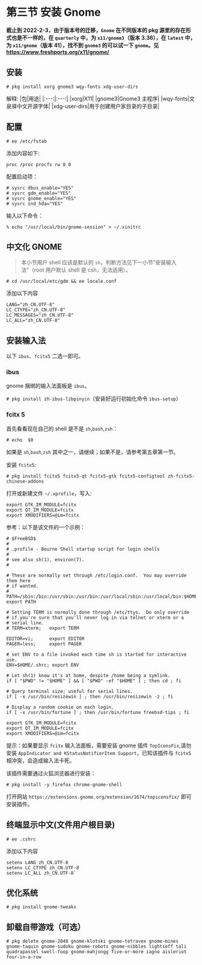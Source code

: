 # 第三节 安装 Gnome

**截止到 2022-2-3，由于版本号的迁移，`Gnome` 在不同版本的 pkg 源里的存在形式也是不一样的，在 `quarterly` 中，为 `x11/gnome3`（版本 3.36），在 `latest` 中，为 `x11/gnome`（版本 41），找不到 `gnome3` 的可以试一下 `gnome`。见 <https://www.freshports.org/x11/gnome/>**

## 安装

```
# pkg install xorg gnome3 wqy-fonts xdg-user-dirs
```

解释:
|包|用途|
|:---:|:---:|
|xorg|X11|
|gnome3|Gnome3 主程序|
|wqy-fonts|文泉驿中文开源字体|
|xdg-user-dirs|用于创建用户家目录的子目录|


## 配置

`# ee /etc/fstab` 

添加内容如下: 

```
proc /proc procfs rw 0 0
```

配置启动项：

```
# sysrc dbus_enable="YES"
# sysrc gdm_enable="YES"
# sysrc gnome_enable="YES"
# sysrc snd_hda="YES"
```

输入以下命令：

```
% echo "/usr/local/bin/gnome-session" > ~/.xinitrc
```

## 中文化 GNOME

> 本小节用户 shell 应该是默认的 `sh`，判断方法见下一小节“安装输入法”（root 用户默认 shell 是 csh，无法适用）。

`# cd /usr/local/etc/gdm && ee locale.conf`

添加以下内容

```
LANG="zh_CN.UTF-8"
LC_CTYPE="zh_CN.UTF-8"
LC_MESSAGES="zh_CN.UTF-8"
LC_ALL="zh_CN.UTF-8"
```

## 安装输入法

以下 `ibus`、`fcitx5` 二选一即可。

### ibus

gnome 捆绑的输入法面板是 `ibus`。

`# pkg install zh-ibus-libpinyin`（安装好运行初始化命令 `ibus-setup`）

### fcitx 5

首先看看现在自己的 shell 是不是 `sh`,`bash`,`zsh`：

`# echo  $0`

如果是 `sh`,`bash`,`zsh` 其中之一，请继续；如果不是，请参考第五章第一节。

安装 `fcitx5`:

```
# pkg install fcitx5 fcitx5-qt fcitx5-gtk fcitx5-configtool zh-fcitx5-chinese-addons
```

打开或新建文件 `~/.xprofile`，写入:

```
export GTK_IM_MODULE=fcitx
export QT_IM_MODULE=fcitx
export XMODIFIERS=@im=fcitx
```

参考：以下是该文件的一个示例：

```
# $FreeBSD$
#
# .profile - Bourne Shell startup script for login shells
#
# see also sh(1), environ(7).
#

# These are normally set through /etc/login.conf.  You may override them here
# if wanted.
# PATH=/sbin:/bin:/usr/sbin:/usr/bin:/usr/local/sbin:/usr/local/bin:$HOME/bin; export PATH

# Setting TERM is normally done through /etc/ttys.  Do only override
# if you're sure that you'll never log in via telnet or xterm or a
# serial line.
# TERM=xterm; 	export TERM

EDITOR=vi;   	export EDITOR
PAGER=less;  	export PAGER

# set ENV to a file invoked each time sh is started for interactive use.
ENV=$HOME/.shrc; export ENV

# Let sh(1) know it's at home, despite /home being a symlink.
if [ "$PWD" != "$HOME" ] && [ "$PWD" -ef "$HOME" ] ; then cd ; fi

# Query terminal size; useful for serial lines.
if [ -x /usr/bin/resizewin ] ; then /usr/bin/resizewin -z ; fi

# Display a random cookie on each login.
if [ -x /usr/bin/fortune ] ; then /usr/bin/fortune freebsd-tips ; fi

export GTK_IM_MODULE=fcitx
export QT_IM_MODULE=fcitx
export XMODIFIERS=@im=fcitx
```

提示：如果要显示 `fcitx` 输入法面板，需要安装 gnome 插件 `TopIconsFix`,请勿安装 `AppIndicator and KStatusNotifierItem Support`，已知该插件与 `fcitx5` 相冲突，会造成输入法卡死。

该插件需要通过火狐浏览器进行安装：

```
# pkg install -y firefox chrome-gnome-shell
```

打开网站 `https://extensions.gnome.org/extension/1674/topiconsfix/` 即可安装插件。

## 终端显示中文(文件用户根目录)

`# ee .cshrc`

添加以下内容

```
setenv LANG zh_CN.UTF-8
setenv LC_CTYPE zh_CN.UTF-8
setenv LC_ALL zh_CN.UTF-8`
```

## 优化系统

`# pkg install gnome-tweaks`

## 卸载自带游戏（可选）

```
# pkg delete gnome-2048 gnome-klotski gnome-tetravex gnome-mines gnome-taquin gnome-sudoku gnome-robots gnome-nibbles lightsoff tali quadrapassel swell-foop gnome-mahjongg five-or-more iagno aisleriot four-in-a-row
```
